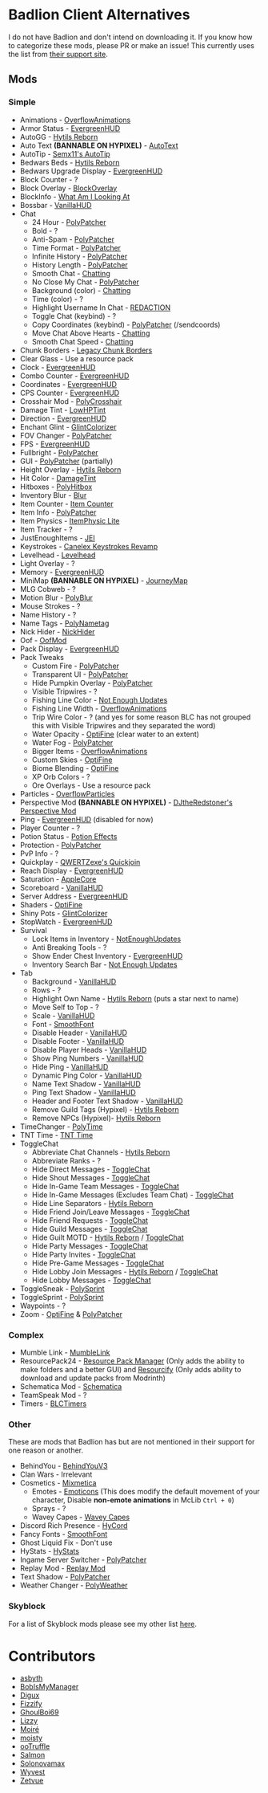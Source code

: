 # Badlion Client Alternatives

I do not have Badlion and don't intend on downloading it.
If you know how to categorize these mods, please PR or make an issue!
This currently uses the list from [their support site](https://support.badlion.net/hc/en-us/categories/360002557839-Mod-Section).

## Mods

### Simple

* Animations - [OverflowAnimations](https://modrinth.com/mod/animations)
* Armor Status - [EvergreenHUD](https://modrinth.com/mod/evergreenhud)
* AutoGG - [Hytils Reborn](https://modrinth.com/mod/hytils)
* Auto Text **(BANNABLE ON HYPIXEL)** - [AutoText](https://github.com/RedthMC/AutoText/releases/latest)
* AutoTip - [Semx11's AutoTip](https://autotip.pro)
* Bedwars Beds - [Hytils Reborn](https://modrinth.com/mod/hytils)
* Bedwars Upgrade Display - [EvergreenHUD](https://modrinth.com/mod/evergreenhud)
* Block Counter - ?
* Block Overlay - [BlockOverlay](https://github.com/SkyblockClient/SkyblockClient-REPO/raw/refs/heads/main/files/mods/Block_Overlay_4.0.3.jar)
* BlockInfo - [What Am I Looking At](https://www.curseforge.com/minecraft/mc-mods/waila/files?version=1.8.9)
* Bossbar - [VanillaHUD](https://modrinth.com/mod/vanillahud)
* Chat
    * 24 Hour - [PolyPatcher](https://modrinth.com/mod/patcher)
    * Bold - ?
    * Anti-Spam - [PolyPatcher](https://modrinth.com/mod/patcher)
    * Time Format - [PolyPatcher](https://modrinth.com/mod/patcher)
    * Infinite History - [PolyPatcher](https://modrinth.com/mod/patcher)
    * History Length - [PolyPatcher](https://modrinth.com/mod/patcher)
    * Smooth Chat - [Chatting](https://modrinth.com/mod/chatting)
    * No Close My Chat - [PolyPatcher](https://modrinth.com/mod/patcher)
    * Background (color) - [Chatting](https://modrinth.com/mod/chatting)
    * Time (color) - ?
    * Highlight Username In Chat - [REDACTION](https://modrinth.com/mod/redaction)
    * Toggle Chat (keybind) - ?
    * Copy Coordinates (keybind) - [PolyPatcher](https://modrinth.com/mod/patcher) (/sendcoords)
    * Move Chat Above Hearts - [Chatting](https://modrinth.com/mod/chatting)
    * Smooth Chat Speed - [Chatting](https://modrinth.com/mod/chatting)
* Chunk Borders - [Legacy Chunk Borders](https://modrinth.com/mod/legacy-chunk-borders-forge)
* Clear Glass - Use a resource pack
* Clock - [EvergreenHUD](https://modrinth.com/mod/evergreenhud)
* Combo Counter - [EvergreenHUD](https://modrinth.com/mod/evergreenhud)
* Coordinates - [EvergreenHUD](https://modrinth.com/mod/evergreenhud)
* CPS Counter - [EvergreenHUD](https://modrinth.com/mod/evergreenhud)
* Crosshair Mod - [PolyCrosshair](https://modrinth.com/mod/crosshair)
* Damage Tint - [LowHPTint](https://short.isxander.dev/lowhptint)
* Direction - [EvergreenHUD](https://modrinth.com/mod/evergreenhud)
* Enchant Glint - [GlintColorizer](https://modrinth.com/mod/glintcolorizer)
* FOV Changer - [PolyPatcher](https://modrinth.com/mod/patcher)
* FPS - [EvergreenHUD](https://modrinth.com/mod/evergreenhud)
* Fullbright - [PolyPatcher](https://modrinth.com/mod/patcher)
* GUI - [PolyPatcher](https://modrinth.com/mod/patcher) (partially)
* Height Overlay - [Hytils Reborn](https://modrinth.com/mod/hytils)
* Hit Color - [DamageTint](https://modrinth.com/mod/damagetint)
* Hitboxes - [PolyHitbox](https://modrinth.com/mod/hitbox)
* Inventory Blur - [Blur](https://www.curseforge.com/minecraft/mc-mods/blur/files?version=1.8.9)
* Item Counter - [Item Counter](https://modrinth.com/mod/item-counter-mod)
* Item Info - [PolyPatcher](https://modrinth.com/mod/patcher)
* Item Physics - [ItemPhysic Lite](https://www.curseforge.com/minecraft/mc-mods/itemphysic-lite/files?version=1.8.9)
* Item Tracker - ?
* JustEnoughItems - [JEI](https://www.curseforge.com/minecraft/mc-mods/jei/files?version=1.8.9)
* Keystrokes - [Canelex Keystrokes Revamp](https://modrinth.com/mod/keystrokes)
* Levelhead - [Levelhead](https://sk1er.club/mods/level_head)
* Light Overlay - ?
* Memory - [EvergreenHUD](https://modrinth.com/mod/evergreenhud)
* MiniMap **(BANNABLE ON HYPIXEL)** - [JourneyMap](https://www.curseforge.com/minecraft/mc-mods/journeymap/files?version=1.8.9)
* MLG Cobweb - ?
* Motion Blur - [PolyBlur](https://modrinth.com/mod/polyblur)
* Mouse Strokes - ?
* Name History - ?
* Name Tags - [PolyNametag](https://modrinth.com/mod/polynametag)
* Nick Hider - [NickHider](https://www.sk1er.club/mods/nick_hider)
* Oof - [OofMod](https://github.com/Deftu/OofMod/releases/latest)
* Pack Display - [EvergreenHUD](https://modrinth.com/mod/evergreenhud)
* Pack Tweaks
    * Custom Fire - [PolyPatcher](https://modrinth.com/mod/patcher)
    * Transparent UI - [PolyPatcher](https://modrinth.com/mod/patcher)
    * Hide Pumpkin Overlay - [PolyPatcher](https://modrinth.com/mod/patcher)
    * Visible Tripwires - ?
    * Fishing Line Color - [Not Enough Updates](https://modrinth.com/mod/notenoughupdates)
    * Fishing Line Width - [OverflowAnimations](https://modrinth.com/mod/animations)
    * Trip Wire Color - ? (and yes for some reason BLC has not grouped this with Visible Tripwires and they separated the word)
    * Water Opacity - [OptiFine](https://optifine.net/download?f=preview_OptiFine_1.8.9_HD_U_M6_pre2.jar) (clear water to an extent)
    * Water Fog - [PolyPatcher](https://modrinth.com/mod/patcher)
    * Bigger Items - [OverflowAnimations](https://modrinth.com/mod/animations)
    * Custom Skies - [OptiFine](https://optifine.net/download?f=preview_OptiFine_1.8.9_HD_U_M6_pre2.jar)
    * Biome Blending - [OptiFine](https://optifine.net/download?f=preview_OptiFine_1.8.9_HD_U_M6_pre2.jar)
    * XP Orb Colors - ?
    * Ore Overlays - Use a resource pack
* Particles - [OverflowParticles](https://modrinth.com/mod/overflowparticles)
* Perspective Mod **(BANNABLE ON HYPIXEL)** - [DJtheRedstoner's Perspective Mod](https://github.com/DJtheRedstoner/PerspectiveModv4/releases/latest)
* Ping - [EvergreenHUD](https://modrinth.com/mod/evergreenhud) (disabled for now)
* Player Counter - ?
* Potion Status - [Potion Effects](https://github.com/Tellinq/Potion-Effects/releases/latest)
* Protection - [PolyPatcher](https://modrinth.com/mod/patcher)
* PvP Info - ?
* Quickplay - [QWERTZexe's Quickjoin](https://modrinth.com/mod/quickjoin)
* Reach Display - [EvergreenHUD](https://modrinth.com/mod/evergreenhud)
* Saturation - [AppleCore](https://www.curseforge.com/minecraft/mc-mods/applecore/files?version=1.8.9)
* Scoreboard - [VanillaHUD](https://modrinth.com/mod/vanillahud)
* Server Address - [EvergreenHUD](https://modrinth.com/mod/evergreenhud)
* Shaders - [OptiFine](https://optifine.net/download?f=preview_OptiFine_1.8.9_HD_U_M6_pre2.jar)
* Shiny Pots - [GlintColorizer](https://modrinth.com/mod/glintcolorizer)
* StopWatch - [EvergreenHUD](https://modrinth.com/mod/evergreenhud)
* Survival
    * Lock Items in Inventory - [NotEnoughUpdates](https://modrinth.com/mod/notenoughupdates)
    * Anti Breaking Tools - ?
    * Show Ender Chest Inventory - [EvergreenHUD](https://modrinth.com/mod/evergreenhud)
    * Inventory Search Bar - [Not Enough Updates](https://modrinth.com/mod/notenoughupdates)
* Tab
    * Background - [VanillaHUD](https://modrinth.com/mod/vanillahud)
    * Rows - ?
    * Highlight Own Name - [Hytils Reborn](https://modrinth.com/mod/hytils) (puts a star next to name)
    * Move Self to Top - ?
    * Scale - [VanillaHUD](https://modrinth.com/mod/vanillahud)
    * Font - [SmoothFont](https://www.curseforge.com/minecraft/mc-mods/smooth-font/files?version=1.8.9)
    * Disable Header - [VanillaHUD](https://modrinth.com/mod/vanillahud)
    * Disable Footer - [VanillaHUD](https://modrinth.com/mod/vanillahud)
    * Disable Player Heads - [VanillaHUD](https://modrinth.com/mod/vanillahud)
    * Show Ping Numbers - [VanillaHUD](https://modrinth.com/mod/vanillahud)
    * Hide Ping - [VanillaHUD](https://modrinth.com/mod/vanillahud)
    * Dynamic Ping Color - [VanillaHUD](https://modrinth.com/mod/vanillahud)
    * Name Text Shadow - [VanillaHUD](https://modrinth.com/mod/vanillahud)
    * Ping Text Shadow - [VanillaHUD](https://modrinth.com/mod/vanillahud)
    * Header and Footer Text Shadow - [VanillaHUD](https://modrinth.com/mod/vanillahud)
    * Remove Guild Tags (Hypixel) - [Hytils Reborn](https://modrinth.com/mod/hytils)
    * Remove NPCs (Hypixel)- [Hytils Reborn](https://modrinth.com/mod/hytils)
* TimeChanger - [PolyTime](https://modrinth.com/mod/polytime)
* TNT Time - [TNT Time](https://sk1er.club/mods/tnttime)
* ToggleChat
    * Abbreviate Chat Channels - [Hytils Reborn](https://modrinth.com/mod/hytils)
    * Abbreviate Ranks - ?
    * Hide Direct Messages - [ToggleChat](https://github.com/boomboompower/ToggleChat/releases/latest)
    * Hide Shout Messages - [ToggleChat](https://github.com/boomboompower/ToggleChat/releases/latest)
    * Hide In-Game Team Messages - [ToggleChat](https://github.com/boomboompower/ToggleChat/releases/latest)
    * Hide In-Game Messages (Excludes Team Chat) - [ToggleChat](https://github.com/boomboompower/ToggleChat/releases/latest)
    * Hide Line Separators - [Hytils Reborn](https://modrinth.com/mod/hytils)
    * Hide Friend Join/Leave Messages - [ToggleChat](https://github.com/boomboompower/ToggleChat/releases/latest)
    * Hide Friend Requests - [ToggleChat](https://github.com/boomboompower/ToggleChat/releases/latest)
    * Hide Guild Messages - [ToggleChat](https://github.com/boomboompower/ToggleChat/releases/latest)
    * Hide Guilt MOTD - [Hytils Reborn](https://modrinth.com/mod/hytils) / [ToggleChat](https://github.com/boomboompower/ToggleChat/releases/latest)
    * Hide Party Messages - [ToggleChat](https://github.com/boomboompower/ToggleChat/releases/latest)
    * Hide Party Invites - [ToggleChat](https://github.com/boomboompower/ToggleChat/releases/latest)
    * Hide Pre-Game Messages - [ToggleChat](https://github.com/boomboompower/ToggleChat/releases/latest)
    * Hide Lobby Join Messages - [Hytils Reborn](https://modrinth.com/mod/hytils) / [ToggleChat](https://github.com/boomboompower/ToggleChat/releases/latest)
    * Hide Lobby Messages - [ToggleChat](https://github.com/boomboompower/ToggleChat/releases/latest)
* ToggleSneak - [PolySprint](https://modrinth.com/mod/polysprint)
* ToggleSprint - [PolySprint](https://modrinth.com/mod/polysprint)
* Waypoints - ?
* Zoom - [OptiFine](https://optifine.net/download?f=preview_OptiFine_1.8.9_HD_U_M6_pre2.jar) & [PolyPatcher](https://modrinth.com/mod/patcher)

### Complex

* Mumble Link - [MumbleLink](https://www.curseforge.com/minecraft/mc-mods/mumblelink/files/2327154/files?version=1.8.9)
* ResourcePack24 - [Resource Pack Manager](https://skyclient-files.pages.dev/Resource_Pack_Manager_1.2.jar) (Only adds the ability to make folders and a better GUI) and [Resourcify](https://modrinth.com/mod/resourcify) (Only adds ability to download and update packs from Modrinth)
* Schematica Mod - [Schematica](https://www.curseforge.com/minecraft/mc-mods/schematica/files/2279147/files?version=1.8.9)
* TeamSpeak Mod - ?
* Timers - [BLCTimers](https://github.com/LlamaLad7/blctimers/releases/latest)

### Other

These are mods that Badlion has but are not mentioned in their support for one reason or another.

* BehindYou - [BehindYouV3](https://modrinth.com/mod/behindyou)
* Clan Wars - Irrelevant
* Cosmetics - [Mixmetica](https://modrinth.com/mod/mixmetica)
    * Emotes - [Emoticons](https://www.curseforge.com/minecraft/mc-mods/emoticons/files/all?page=1&pageSize=20&version=1.8.9) (This does modify the default movement of your character, Disable **non-emote animations** in McLib `Ctrl + 0`)
    * Sprays - ?
    * Wavey Capes - [Wavey Capes](https://modrinth.com/mod/wavey-capes)
* Discord Rich Presence - [HyCord](https://github.com/DeDiamondPro/HyCord/releases/latest)
* Fancy Fonts - [SmoothFont](https://www.curseforge.com/minecraft/mc-mods/smooth-font/files?version=1.8.9)
* Ghost Liquid Fix - Don't use
* HyStats - [HyStats](https://cdn.discordapp.com/attachments/1009757412921708604/1134269972877676574/HyStats-v4.0_1.8.9.jar)
* Ingame Server Switcher - [PolyPatcher](https://modrinth.com/mod/patcher)
* Replay Mod - [Replay Mod](https://modrinth.com/mod/replaymod)
* Text Shadow - [PolyPatcher](https://modrinth.com/mod/patcher)
* Weather Changer - [PolyWeather](https://modrinth.com/mod/polyweather)

### Skyblock

For a list of Skyblock mods please see my other list [here](https://alternatives.microcontrollers.dev/1.8.9/modlist/#skyblock).

# Contributors

* [asbyth](https://github.com/asbyth)
* [BobIsMyManager](https://github.com/BobIsMyManager)
* [Digux](https://github.com/Diguhxe)
* [Fizzify](https://github.com/Fizzify)
* [GhoulBoi69](https://github.com/GhoulBoii)
* [Lizzy](https://github.com/LizzyMaybeDev)
* [Moiré](https://github.com/moire9)
* [moisty](https://github.com/Mqisty)
* [ooTruffle](https://github.com/ooTruffle)
* [Salmon](https://github.com/Scherso)
* [Solonovamax](https://github.com/solonovamax)
* [Wyvest](https://github.com/Wyvest)
* [Zetvue](https://zetvue.github.io)